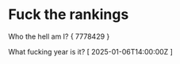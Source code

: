 # Fuck the rankings

Who the hell am I?
{ 7778429 }

What fucking year is it?
[ 2025-01-06T14:00:00Z ]

